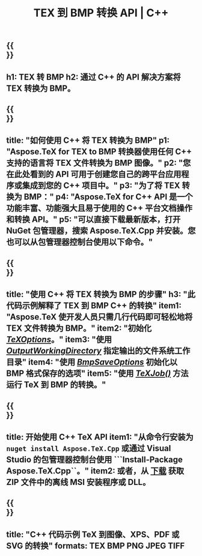 ﻿---
translation: true
template: /_templates/_conversion-child-cpp.md
title: TEX 到 BMP 转换 API | C++
description: TEX 到 BMP 的转换功能。将此本地 C++ 库集成到您的项目中，或使用跨平台应用程序将 TeX 转换为 BMP。
keywords: tex to bmp api cpp, tex2bmp 集成 c++
url: /cpp/conversion/tex-to-bmp/
family: tex
platformtag: cpp
feature: conversion
informat: TEX
outformat: BMP
otherformats: PNG JPEG TIFF PDF SVG XPS
---

{{<section banner>}}
---
h1: TEX 转 BMP
h2: 通过 C++ 的 API 解决方案将 TEX 转换为 BMP。
---

{{<section overview>}}
---
title: "如何使用 C++ 将 TEX 转换为 BMP"
p1: "Aspose.TeX for TEX to BMP 转换器使用任何 C++ 支持的语言将 TEX 文件转换为 BMP 图像。"
p2: "您在此处看到的 API 可用于创建您自己的跨平台应用程序或集成到您的 C++ 项目中。"
p3: "为了将 TEX 转换为 BMP："
p4: "Aspose.TeX for C++ API 是一个功能丰富、功能强大且易于使用的 C++ 平台文档操作和转换 API。"
p5: "可以直接下载最新版本，打开 NuGet 包管理器，搜索 Aspose.TeX.Cpp 并安装。您也可以从包管理器控制台使用以下命令。"
---

{{<section feature1>}}
---
title: "使用 C++ 将 TEX 转换为 BMP 的步骤"
h3: "此代码示例解释了 TEX 到 BMP C++ 的转换"
item1: "Aspose.TeX 使开发人员只需几行代码即可轻松地将 TEX 文件转换为 BMP。"
item2: "初始化 [*TeXOptions*](https://reference.aspose.com/tex/cpp/class/aspose.te_x.te_x_options)。"
item3: "使用 [*OutputWorkingDirectory*](https://reference.aspose.com/tex/cpp/class/aspose.te_x.te_x_options#aa4f4ea6dab7db5ba1b40800495f16f63) 指定输出的文件系统工作目录"
item4: "使用 [*BmpSaveOptions*](https://reference.aspose.com/tex/cpp/class/aspose.te_x.presentation.image.bmp_save_options) 初始化以 BMP 格式保存的选项"
item5: "使用 [*TeXJob()*](https://reference.aspose.com/tex/cpp/class/aspose.te_x.te_x_job) 方法运行 TeX 到 BMP 的转换。"
---

{{<section feature2>}}
---
title: 开始使用 C++ TeX API
item1: "从命令行安装为 ```nuget install Aspose.TeX.Cpp``` 或通过 Visual Studio 的包管理器控制台使用 ```Install-Package Aspose.TeX.Cpp``。"
item2: 或者，从 [下载](https://releases.aspose.com/tex/cpp) 获取 ZIP 文件中的离线 MSI 安装程序或 DLL。
---

{{<section widget>}}
---
title: "C++ 代码示例 TeX 到图像、XPS、PDF 或 SVG 的转换"
formats: TEX BMP PNG JPEG TIFF
---

